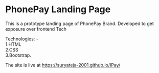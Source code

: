 # PhonePay Landing Page
This is a prototype landing page of PhonePay Brand. Developed to get exposure over frontend Tech

Technologies: -  
1.HTML  
2.CSS  
3.Bootstrap.
  
The site is live at https://suryateja-2001.github.io/IPay/
